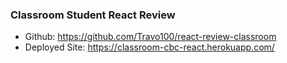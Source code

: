 ### Classroom Student React Review 

* Github: https://github.com/Travo100/react-review-classroom
* Deployed Site: https://classroom-cbc-react.herokuapp.com/
